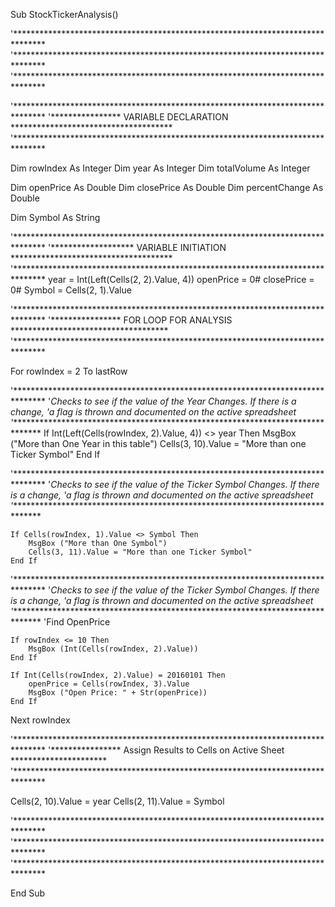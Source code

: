 Sub StockTickerAnalysis()

'*******************************************************************************
'*******************************************************************************
'*******************************************************************************

'*******************************************************************************
'**************** VARIABLE DECLARATION *************************************
'*******************************************************************************

Dim rowIndex As Integer
Dim year As Integer
Dim totalVolume As Integer

Dim openPrice As Double
Dim closePrice As Double
Dim percentChange As Double

Dim Symbol As String

'*******************************************************************************
'******************* VARIABLE INITIATION *************************************
'*******************************************************************************
year = Int(Left(Cells(2, 2).Value, 4))
openPrice = 0#
closePrice = 0#
Symbol = Cells(2, 1).Value

'*******************************************************************************
'**************** FOR LOOP FOR ANALYSIS ************************************
'*******************************************************************************

For rowIndex = 2 To lastRow

'*******************************************************************************
'*Checks to see if the value of the Year Changes.  If there is a change,
'a flag is thrown and documented on the active spreadsheet
'*******************************************************************************
    If Int(Left(Cells(rowIndex, 2).Value, 4)) <> year Then
        MsgBox ("More than One Year in this table")
        Cells(3, 10).Value = "More than one Ticker Symbol"
    End If

'*******************************************************************************
'*Checks to see if the value of the Ticker Symbol Changes.  If there is a change,
'a flag is thrown and documented on the active spreadsheet
'*******************************************************************************

    If Cells(rowIndex, 1).Value <> Symbol Then
        MsgBox ("More than One Symbol")
        Cells(3, 11).Value = "More than one Ticker Symbol"
    End If


'*******************************************************************************
'*Checks to see if the value of the Ticker Symbol Changes.  If there is a change,
'a flag is thrown and documented on the active spreadsheet
'*******************************************************************************
    'Find OpenPrice
    
    If rowIndex <= 10 Then
        MsgBox (Int(Cells(rowIndex, 2).Value))
    End If
    
    If Int(Cells(rowIndex, 2).Value) = 20160101 Then
        openPrice = Cells(rowIndex, 3).Value
        MsgBox ("Open Price: " + Str(openPrice))
    End If



Next rowIndex

'*******************************************************************************
'**************** Assign Results to Cells on Active Sheet **********************
'*******************************************************************************

Cells(2, 10).Value = year
Cells(2, 11).Value = Symbol



'*******************************************************************************
'*******************************************************************************
'*******************************************************************************

End Sub

